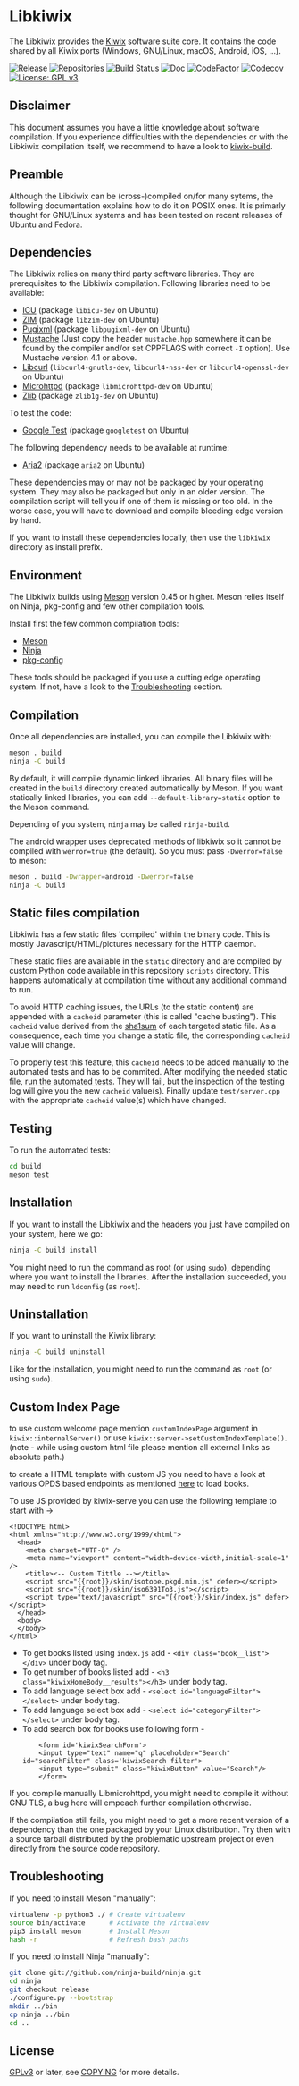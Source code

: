 Libkiwix
========

The Libkiwix provides the [Kiwix](https://kiwix.org) software suite
core. It contains the code shared by all Kiwix ports (Windows,
GNU/Linux, macOS, Android, iOS, ...).

[![Release](https://img.shields.io/github/v/tag/kiwix/libkiwix?label=release&sort=semver)](https://download.kiwix.org/release/libkiwix/)
[![Repositories](https://img.shields.io/repology/repositories/libkiwix?label=repositories)](https://github.com/kiwix/libkiwix/wiki/Repology)
[![Build Status](https://github.com/kiwix/libkiwix/workflows/CI/badge.svg?query=branch%3Amaster)](https://github.com/kiwix/libkiwix/actions?query=branch%3Amaster)
[![Doc](https://readthedocs.org/projects/libkiwix/badge/?style=flat)](https://libkiwix.readthedocs.org/en/latest/?badge=latest)
[![CodeFactor](https://www.codefactor.io/repository/github/kiwix/libkiwix/badge)](https://www.codefactor.io/repository/github/kiwix/libkiwix)
[![Codecov](https://codecov.io/gh/kiwix/libkiwix/branch/master/graph/badge.svg)](https://codecov.io/gh/kiwix/libkiwix)
[![License: GPL v3](https://img.shields.io/badge/License-GPLv3-blue.svg)](https://www.gnu.org/licenses/gpl-3.0)

Disclaimer
----------

This document assumes you have a little knowledge about software
compilation. If you experience difficulties with the dependencies or
with the Libkiwix compilation itself, we recommend to have a look to
[kiwix-build](https://github.com/kiwix/kiwix-build).

Preamble
--------

Although the Libkiwix can be (cross-)compiled on/for many sytems, the
following documentation explains how to do it on POSIX ones. It is
primarly thought for GNU/Linux systems and has been tested on recent
releases of Ubuntu and Fedora.

Dependencies
------------

The Libkiwix relies on many third party software libraries. They are
prerequisites to the Libkiwix compilation. Following libraries need to
be available:
* [ICU](https://site.icu-project.org/) (package `libicu-dev` on Ubuntu)
* [ZIM](https://openzim.org/) (package `libzim-dev` on Ubuntu)
* [Pugixml](https://pugixml.org/) (package `libpugixml-dev` on Ubuntu)
* [Mustache](https://github.com/kainjow/Mustache) (Just copy the
header `mustache.hpp` somewhere it can be found by the compiler and/or
set CPPFLAGS with correct `-I` option). Use Mustache version 4.1 or above.
* [Libcurl](https://curl.se/libcurl) (`libcurl4-gnutls-dev`, `libcurl4-nss-dev` or `libcurl4-openssl-dev` on Ubuntu)
* [Microhttpd](https://www.gnu.org/software/libmicrohttpd) (package `libmicrohttpd-dev` on Ubuntu)
* [Zlib](https://zlib.net/) (package `zlib1g-dev` on Ubuntu)

To test the code:
* [Google Test](https://github.com/google/googletest) (package `googletest` on Ubuntu)

The following dependency needs to be available at runtime:
* [Aria2](https://aria2.github.io/) (package `aria2` on Ubuntu)

These dependencies may or may not be packaged by your operating
system. They may also be packaged but only in an older version. The
compilation script will tell you if one of them is missing or too old.
In the worse case, you will have to download and compile bleeding edge
version by hand.

If you want to install these dependencies locally, then use the
`libkiwix` directory as install prefix.

Environment
-------------

The Libkiwix builds using [Meson](https://mesonbuild.com/) version
0.45 or higher. Meson relies itself on Ninja, pkg-config and few other
compilation tools.

Install first the few common compilation tools:
* [Meson](https://mesonbuild.com/)
* [Ninja](https://ninja-build.org/)
* [pkg-config](https://www.freedesktop.org/wiki/Software/pkg-config/)

These tools should be packaged if you use a cutting edge operating
system. If not, have a look to the [Troubleshooting](#Troubleshooting)
section.

Compilation
-----------

Once all dependencies are installed, you can compile the Libkiwix
with:
```bash
meson . build
ninja -C build
```

By default, it will compile dynamic linked libraries. All binary files
will be created in the `build` directory created automatically by
Meson. If you want statically linked libraries, you can add
`--default-library=static` option to the Meson command.

Depending of you system, `ninja` may be called `ninja-build`.

The android wrapper uses deprecated methods of libkiwix so it cannot be compiled
with `werror=true` (the default). So you must pass `-Dwerror=false` to meson:

```bash
meson . build -Dwrapper=android -Dwerror=false
ninja -C build
```

Static files compilation
------------------------

Libkiwix has a few static files 'compiled' within the binary
code. This is mostly Javascript/HTML/pictures necessary for the HTTP
daemon.

These static files are available in the `static` directory and are
compiled by custom Python code available in this repository `scripts`
directory. This happens automatically at compilation time without any
additional command to run.

To avoid HTTP caching issues, the URLs (to the static content) are
appended with a `cacheid` parameter (this is called "cache
busting"). This `cacheid` value derived from the
[sha1sum](https://en.wikipedia.org/wiki/Sha1sum) of each targeted
static file. As a consequence, each time you change a static file, the
corresponding `cacheid` value will change.

To properly test this feature, this `cacheid` needs to be added
manually to the automated tests and has to be commited. After
modifying the needed static file, [run the automated
tests](#Testing). They will fail, but the inspection of the testing
log will give you the new `cacheid` value(s). Finally update
`test/server.cpp` with the appropriate `cacheid` value(s) which have
changed.

Testing
-------

To run the automated tests:
```bash
cd build
meson test
```

Installation
------------

If you want to install the Libkiwix and the headers you just have
compiled on your system, here we go:
```bash
ninja -C build install
```

You might need to run the command as root (or using `sudo`), depending
where you want to install the libraries. After the installation
succeeded, you may need to run `ldconfig` (as `root`).

Uninstallation
--------------

If you want to uninstall the Kiwix library:
```bash
ninja -C build uninstall
```

Like for the installation, you might need to run the command as `root`
(or using `sudo`).

Custom Index Page
-----------------

to use custom welcome page mention `customIndexPage` argument in `kiwix::internalServer()` or use `kiwix::server->setCustomIndexTemplate()`.
(note - while using custom html file please mention all external links as absolute path.)

to create a HTML template with custom JS you need to have a look at various OPDS based endpoints as mentioned [here](https://wiki.kiwix.org/wiki/OPDS) to load books.

To use JS provided by kiwix-serve you can use the following template to start with ->

```
<!DOCTYPE html>
<html xmlns="http://www.w3.org/1999/xhtml">
  <head>
    <meta charset="UTF-8" />
    <meta name="viewport" content="width=device-width,initial-scale=1" />
    <title><-- Custom Tittle --></title>
    <script src="{{root}}/skin/isotope.pkgd.min.js" defer></script>
    <script src="{{root}}/skin/iso6391To3.js"></script>
    <script type="text/javascript" src="{{root}}/skin/index.js" defer></script>
  </head>
  <body>
  </body>
</html>
```

- To get books listed using `index.js` add - `<div class="book__list"></div>` under body tag.
- To get number of books listed add - `<h3 class="kiwixHomeBody__results"></h3>` under body tag.
- To add language select box add - `<select id="languageFilter"></select>` under body tag.
- To add language select box add - `<select id="categoryFilter"></select>` under body tag.
- To add search box for books use following form -
    ```
        <form id='kiwixSearchForm'>
        <input type="text" name="q" placeholder="Search" id="searchFilter" class='kiwixSearch filter'>
        <input type="submit" class="kiwixButton" value="Search"/>
        </form>
    ```


If you compile manually Libmicrohttpd, you might need to compile it
without GNU TLS, a bug here will empeach further compilation
otherwise.

If the compilation still fails, you might need to get a more recent
version of a dependency than the one packaged by your Linux
distribution. Try then with a source tarball distributed by the
problematic upstream project or even directly from the source code
repository.

Troubleshooting
---------------

If you need to install Meson "manually":
```bash
virtualenv -p python3 ./ # Create virtualenv
source bin/activate      # Activate the virtualenv
pip3 install meson       # Install Meson
hash -r                  # Refresh bash paths
```

If you need to install Ninja "manually":
```bash
git clone git://github.com/ninja-build/ninja.git
cd ninja
git checkout release
./configure.py --bootstrap
mkdir ../bin
cp ninja ../bin
cd ..
```

License
-------

[GPLv3](https://www.gnu.org/licenses/gpl-3.0) or later, see
[COPYING](COPYING) for more details.
